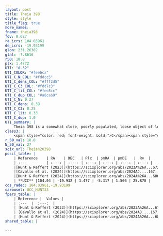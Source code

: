 ```yaml
---
layout: post
title: Theia 398
style: style
title_flag: true
more_names: 
fname: theia398
fov: 0.627
ra_icrs: 104.03961
de_icrs: -19.93199
glon: 231.26382
glat: -7.8616
r50: 18.8
plx: 1.4772
UTI: "0.32"
UTI_COLOR: "#fee6ca"
UTI_C_N_COL: "#fddcc5"
UTI_C_dens_COL: "#fff2d5"
UTI_C_C3_COL: "#fdd7c3"
UTI_C_lit_COL: "#fee8cc"
UTI_C_dup_COL: "#a6cab9"
UTI_C_N: 0.27
UTI_C_dens: 0.39
UTI_C_C3: 0.25
UTI_C_lit: 0.33
UTI_C_dup: 1.0
UTI_summary: |
    Theia 398 is a somewhat close, poorly populated, loose object of low C3 quality. It was recently reported in the literature.
class3: |
    <span style="color: red; font-weight: bold;">C</span><span style="color: red; font-weight: bold;">C</span>
r_50_val: 18.8
N_50_val: 27
scix_url: Theia%20398
posit_table: |
    | Reference    | RA    | DEC   | Plx  | pmRA  | pmDE   |  Rv  |
    | :---         | :---: | :---: | :---: | :---: | :---: | :---: |
    |[Hunt & Reffert (2023)](https://scixplorer.org/abs/2023A%26A...673A.114H) | 104.135 | -19.922 | 1.494 | -5.327 | 1.519 | 22.678 |
    |[Cavallo et al. (2024)](https://scixplorer.org/abs/2024AJ....167...12C) | 103.987 | -19.738 | 1.491 | -- | -- | -- |
    |[Hunt & Reffert (2024)](https://scixplorer.org/abs/2024A%26A...686A..42H) | 104.135 | -19.922 | 1.494 | -5.327 | 1.519 | 22.678 |
    | **UCC** |104.04 | -19.932 | 1.477 | -5.317 | 1.506 | 25.878 | 
cds_radec: 104.03961,-19.93199
carousel: UCC_HUNT23
fpars_table: |
    | Reference |  Values |
    | :---  |  :---:  |
    | [Hunt & Reffert (2023)](https://scixplorer.org/abs/2023A%26A...673A.114H) | `AV50=0.109, diffAV50=0.677, MOD50=9.066, logAge50=8.11` |
    | [Cavallo et al. (2024)](https://scixplorer.org/abs/2024AJ....167...12C) | `AV50=0.29, dMod50=9.16, logAge50=8.3, [Fe/H]50=0.11` |
    | [Hunt & Reffert (2024)](https://scixplorer.org/abs/2024A%26A...686A..42H) | `MassJ=48.0293` |
shared_table: |
    
---
```

